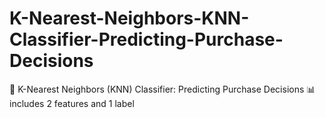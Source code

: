 # K-Nearest-Neighbors-KNN-Classifier-Predicting-Purchase-Decisions
🚀 K-Nearest Neighbors (KNN) Classifier: Predicting Purchase Decisions 📊 includes 2 features and 1 label
